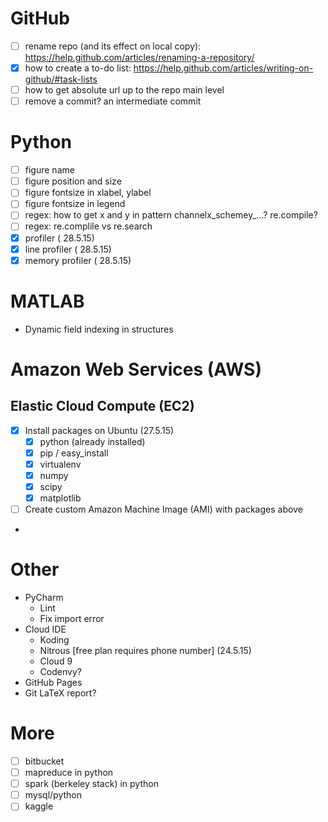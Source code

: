 # GitHub
- [ ] rename repo (and its effect on local copy): https://help.github.com/articles/renaming-a-repository/
- [x] how to create a to-do list: https://help.github.com/articles/writing-on-github/#task-lists
- [ ] how to get absolute url up to the repo main level
- [ ] remove a commit? an intermediate commit

# Python
- [ ] figure name
- [ ] figure position and size
- [ ] figure fontsize in xlabel, ylabel
- [ ] figure fontsize in legend
- [ ] regex: how to get x and y in pattern channelx_schemey_...? re.compile?
- [ ] regex: re.complile vs re.search
- [x] profiler ( 28.5.15)
- [x] line profiler ( 28.5.15)
- [x] memory profiler ( 28.5.15)

# MATLAB
  - Dynamic field indexing in structures

# Amazon Web Services (AWS)
## Elastic Cloud Compute (EC2)
- [x] Install packages on Ubuntu (27.5.15)
   - [x] python (already installed)
   - [x] pip / easy_install
   - [x] virtualenv
   - [x] numpy
   - [x] scipy
   - [x] matplotlib 
- [ ] Create custom Amazon Machine Image (AMI) with packages above
- 
# Other
  - PyCharm 
    - Lint
    - Fix import error
  - Cloud IDE
    - Koding
    - Nitrous [free plan requires phone number] (24.5.15)
    - Cloud 9 
    - Codenvy?
  - GitHub Pages
  - Git LaTeX report?
   
# More
- [ ] bitbucket
- [ ] mapreduce in python
- [ ] spark (berkeley stack) in python
- [ ] mysql/python
- [ ] kaggle
